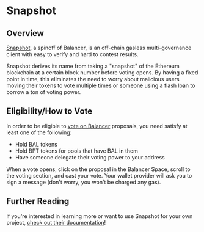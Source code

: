 # Snapshot

## Overview

[Snapshot](https://snapshot.org/#/), a spinoff of Balancer, is an off-chain gasless multi-governance client with easy to verify and hard to contest results.

Snapshot derives its name from taking a "snapshot" of the Ethereum blockchain at a certain block number before voting opens. By having a fixed point in time, this eliminates the need to worry about malicious users moving their tokens to vote multiple times or someone using a flash loan to borrow a ton of voting power.

## Eligibility/How to Vote

In order to be eligible to [vote on Balancer](https://snapshot.org/#/balancer) proposals, you need satisfy at least one of the following:

* Hold BAL tokens
* Hold BPT tokens for pools that have BAL in them
* Have someone delegate their voting power to your address

When a vote opens, click on the proposal in the Balancer Space, scroll to the voting section, and cast your vote. Your wallet provider will ask you to sign a message (don't worry, you won't be charged any gas).

## Further Reading

If you're interested in learning more or want to use Snapshot for your own project, [check out their documentation](https://docs.snapshot.org/)!

